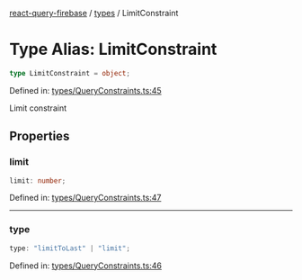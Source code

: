 [react-query-firebase](../../modules.md) / [types](../index.md) / LimitConstraint

# Type Alias: LimitConstraint

```ts
type LimitConstraint = object;
```

Defined in: [types/QueryConstraints.ts:45](https://github.com/vpishuk/react-query-firebase/blob/47ed1ecd8b83d68dd4237e8eb73f6aa6dea2c1fa/types/QueryConstraints.ts#L45)

Limit constraint

## Properties

### limit

```ts
limit: number;
```

Defined in: [types/QueryConstraints.ts:47](https://github.com/vpishuk/react-query-firebase/blob/47ed1ecd8b83d68dd4237e8eb73f6aa6dea2c1fa/types/QueryConstraints.ts#L47)

***

### type

```ts
type: "limitToLast" | "limit";
```

Defined in: [types/QueryConstraints.ts:46](https://github.com/vpishuk/react-query-firebase/blob/47ed1ecd8b83d68dd4237e8eb73f6aa6dea2c1fa/types/QueryConstraints.ts#L46)
